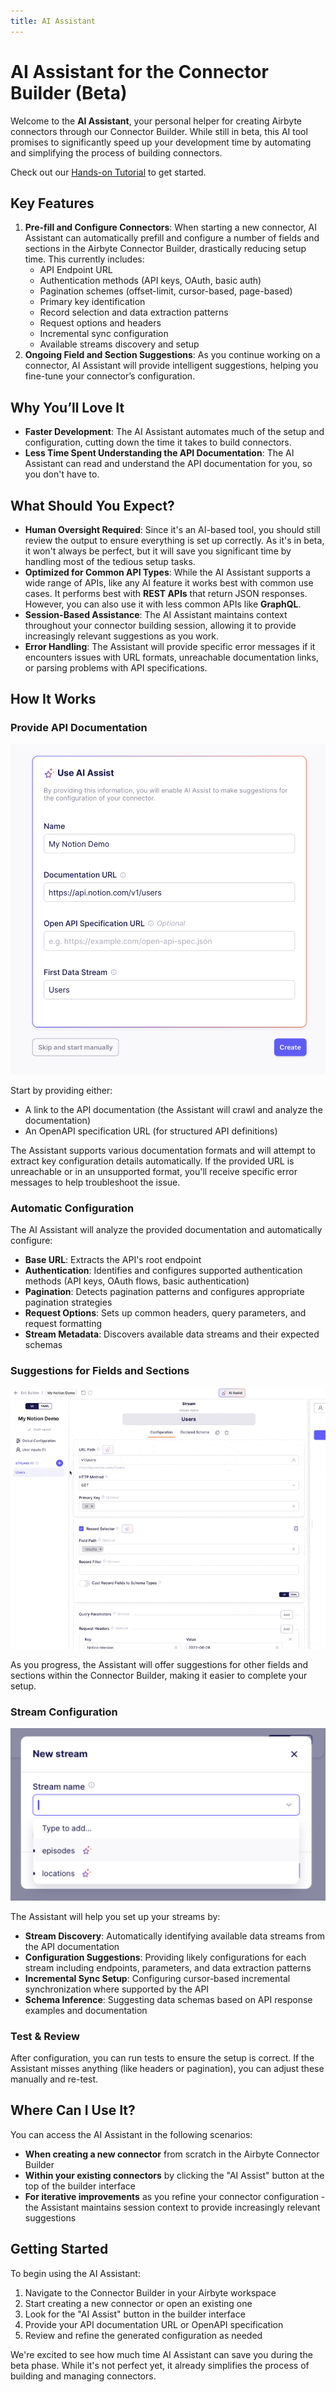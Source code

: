 ```yaml
---
title: AI Assistant
---
```

# AI Assistant for the Connector Builder (Beta)

Welcome to the **AI Assistant**, your personal helper for creating Airbyte connectors through our Connector Builder. While still in beta, this AI tool promises to significantly speed up your development time by automating and simplifying the process of building connectors.

Check out our [Hands-on Tutorial](https://airbyte.com/blog/hands-on-with-the-new-ai-assistant) to get started.

## Key Features

1. **Pre-fill and Configure Connectors**: When starting a new connector, AI Assistant can automatically prefill and configure a number of fields and sections in the Airbyte Connector Builder, drastically reducing setup time. This currently includes:
    - API Endpoint URL
    - Authentication methods (API keys, OAuth, basic auth)
    - Pagination schemes (offset-limit, cursor-based, page-based)
    - Primary key identification
    - Record selection and data extraction patterns
    - Request options and headers
    - Incremental sync configuration
    - Available streams discovery and setup
2. **Ongoing Field and Section Suggestions**: As you continue working on a connector, AI Assistant will provide intelligent suggestions, helping you fine-tune your connector’s configuration.

## Why You’ll Love It

- **Faster Development**: The AI Assistant automates much of the setup and configuration, cutting down the time it takes to build connectors.
- **Less Time Spent Understanding the API Documentation**: The AI Assistant can read and understand the API documentation for you, so you don't have to.

## What Should You Expect?

- **Human Oversight Required**: Since it's an AI-based tool, you should still review the output to ensure everything is set up correctly. As it's in beta, it won't always be perfect, but it will save you significant time by handling most of the tedious setup tasks.
- **Optimized for Common API Types**: While the AI Assistant supports a wide range of APIs, like any AI feature it works best with common use cases. It performs best with **REST APIs** that return JSON responses. However, you can also use it with less common APIs like **GraphQL**.
- **Session-Based Assistance**: The AI Assistant maintains context throughout your connector building session, allowing it to provide increasingly relevant suggestions as you work.
- **Error Handling**: The Assistant will provide specific error messages if it encounters issues with URL formats, unreachable documentation links, or parsing problems with API specifications.

## How It Works

### Provide API Documentation

![Connector Creation Assistant](./assets/ai-assist/generate-connector-config.png)

Start by providing either:
- A link to the API documentation (the Assistant will crawl and analyze the documentation)
- An OpenAPI specification URL (for structured API definitions)

The Assistant supports various documentation formats and will attempt to extract key configuration details automatically. If the provided URL is unreachable or in an unsupported format, you'll receive specific error messages to help troubleshoot the issue.

### Automatic Configuration

The AI Assistant will analyze the provided documentation and automatically configure:
- **Base URL**: Extracts the API's root endpoint
- **Authentication**: Identifies and configures supported authentication methods (API keys, OAuth flows, basic authentication)
- **Pagination**: Detects pagination patterns and configures appropriate pagination strategies
- **Request Options**: Sets up common headers, query parameters, and request formatting
- **Stream Metadata**: Discovers available data streams and their expected schemas

### Suggestions for Fields and Sections

![Stream Result](./assets/ai-assist/stream-result.gif)

As you progress, the Assistant will offer suggestions for other fields and sections within the Connector Builder, making it easier to complete your setup.

### Stream Configuration

![Stream Configuration](./assets/ai-assist/stream-list.png)

The Assistant will help you set up your streams by:
- **Stream Discovery**: Automatically identifying available data streams from the API documentation
- **Configuration Suggestions**: Providing likely configurations for each stream including endpoints, parameters, and data extraction patterns
- **Incremental Sync Setup**: Configuring cursor-based incremental synchronization where supported by the API
- **Schema Inference**: Suggesting data schemas based on API response examples and documentation

### Test & Review

After configuration, you can run tests to ensure the setup is correct. If the Assistant misses anything (like headers or pagination), you can adjust these manually and re-test.

## Where Can I Use It?

You can access the AI Assistant in the following scenarios:
- **When creating a new connector** from scratch in the Airbyte Connector Builder
- **Within your existing connectors** by clicking the "AI Assist" button at the top of the builder interface
- **For iterative improvements** as you refine your connector configuration - the Assistant maintains session context to provide increasingly relevant suggestions

## Getting Started

To begin using the AI Assistant:
1. Navigate to the Connector Builder in your Airbyte workspace
2. Start creating a new connector or open an existing one
3. Look for the "AI Assist" button in the builder interface
4. Provide your API documentation URL or OpenAPI specification
5. Review and refine the generated configuration as needed

We're excited to see how much time AI Assistant can save you during the beta phase. While it's not perfect yet, it already simplifies the process of building and managing connectors.
